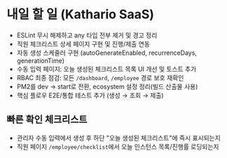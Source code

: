 # 내일 할 일 (Kathario SaaS)

- ESLint 무시 해제하고 any 타입 전부 제거 및 경고 정리
- 직원 체크리스트 상세 페이지 구현 및 진행/제출 연동
- 자동 생성 스케줄러 구현 (autoGenerateEnabled, recurrenceDays, generationTime)
- 수동 입력 페이지: 오늘 생성된 체크리스트 목록 UI 개선 및 토스트 추가
- RBAC 최종 점검: 모든 `/dashboard`, `/employee` 경로 보호 재확인
- PM2를 dev → start로 전환, ecosystem 설정 정리(빌드 산출물 사용)
- 핵심 플로우 E2E/통합 테스트 추가 (생성 → 조회 → 제출)

## 빠른 확인 체크리스트
- 관리자 수동 입력에서 생성 후 하단 "오늘 생성된 체크리스트"에 즉시 표시되는지
- 직원 페이지 `/employee/checklist`에서 오늘 인스턴스 목록/진행률 로딩되는지
